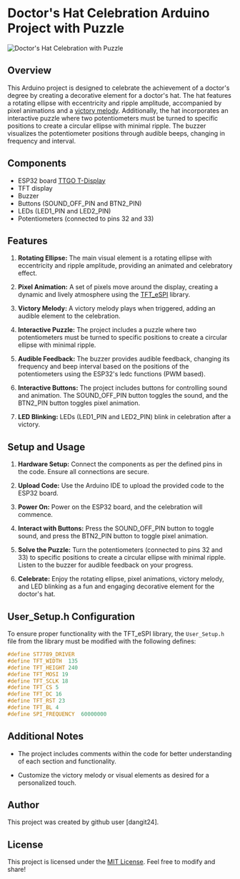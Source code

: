 # Doctor's Hat Celebration Arduino Project with Puzzle

![Doctor's Hat Celebration with Puzzle](images/doctor_hat_celebration_puzzle.jpg)

## Overview

This Arduino project is designed to celebrate the achievement of a doctor's degree by creating a decorative element for a doctor's hat. The hat features a rotating ellipse with eccentricity and ripple amplitude, accompanied by pixel animations and a [victory melody](https://gist.github.com/ataylor32/24f429e147d8b2a758d7). Additionally, the hat incorporates an interactive puzzle where two potentiometers must be turned to specific positions to create a circular ellipse with minimal ripple. The buzzer visualizes the potentiometer positions through audible beeps, changing in frequency and interval.

## Components

- ESP32 board [TTGO T-Display](https://github.com/Xinyuan-LilyGO/TTGO-T-Display)
- TFT display
- Buzzer
- Buttons (SOUND_OFF_PIN and BTN2_PIN)
- LEDs (LED1_PIN and LED2_PIN)
- Potentiometers (connected to pins 32 and 33)

## Features

1. **Rotating Ellipse:** The main visual element is a rotating ellipse with eccentricity and ripple amplitude, providing an animated and celebratory effect.

2. **Pixel Animation:** A set of pixels move around the display, creating a dynamic and lively atmosphere using the [TFT_eSPI](https://github.com/Bodmer/TFT_eSPI) library.

3. **Victory Melody:** A victory melody plays when triggered, adding an audible element to the celebration.

4. **Interactive Puzzle:** The project includes a puzzle where two potentiometers must be turned to specific positions to create a circular ellipse with minimal ripple.

5. **Audible Feedback:** The buzzer provides audible feedback, changing its frequency and beep interval based on the positions of the potentiometers using the ESP32's ledc functions (PWM based).

6. **Interactive Buttons:** The project includes buttons for controlling sound and animation. The SOUND_OFF_PIN button toggles the sound, and the BTN2_PIN button toggles pixel animation.

7. **LED Blinking:** LEDs (LED1_PIN and LED2_PIN) blink in celebration after a victory.

## Setup and Usage

1. **Hardware Setup:** Connect the components as per the defined pins in the code. Ensure all connections are secure.

2. **Upload Code:** Use the Arduino IDE to upload the provided code to the ESP32 board.

3. **Power On:** Power on the ESP32 board, and the celebration will commence.

4. **Interact with Buttons:** Press the SOUND_OFF_PIN button to toggle sound, and press the BTN2_PIN button to toggle pixel animation.

5. **Solve the Puzzle:** Turn the potentiometers (connected to pins 32 and 33) to specific positions to create a circular ellipse with minimal ripple. Listen to the buzzer for audible feedback on your progress.

6. **Celebrate:** Enjoy the rotating ellipse, pixel animations, victory melody, and LED blinking as a fun and engaging decorative element for the doctor's hat.

## User_Setup.h Configuration

To ensure proper functionality with the TFT_eSPI library, the `User_Setup.h` file from the library must be modified with the following defines:

```c
#define ST7789_DRIVER
#define TFT_WIDTH  135
#define TFT_HEIGHT 240
#define TFT_MOSI 19
#define TFT_SCLK 18
#define TFT_CS 5
#define TFT_DC 16
#define TFT_RST 23
#define TFT_BL 4
#define SPI_FREQUENCY  60000000
```

## Additional Notes

- The project includes comments within the code for better understanding of each section and functionality.

- Customize the victory melody or visual elements as desired for a personalized touch.

## Author

This project was created by github user [dangit24].

## License

This project is licensed under the [MIT License](LICENSE.md). Feel free to modify and share!
